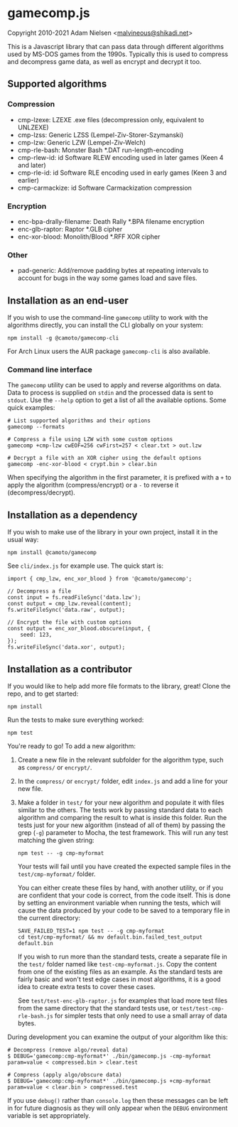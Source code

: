 # gamecomp.js
Copyright 2010-2021 Adam Nielsen <<malvineous@shikadi.net>>  

This is a Javascript library that can pass data through different algorithms
used by MS-DOS games from the 1990s.  Typically this is used to compress and
decompress game data, as well as encrypt and decrypt it too.

## Supported algorithms

### Compression

* cmp-lzexe: LZEXE .exe files (decompression only, equivalent to UNLZEXE)
* cmp-lzss: Generic LZSS (Lempel-Ziv-Storer-Szymanski)
* cmp-lzw: Generic LZW (Lempel-Ziv-Welch)
* cmp-rle-bash: Monster Bash *.DAT run-length-encoding
* cmp-rlew-id: id Software RLEW encoding used in later games (Keen 4 and later)
* cmp-rle-id: id Software RLE encoding used in early games (Keen 3 and earlier)
* cmp-carmackize: id Software Carmackization compression

### Encryption

* enc-bpa-drally-filename: Death Rally *.BPA filename encryption
* enc-glb-raptor: Raptor *.GLB cipher
* enc-xor-blood: Monolith/Blood *.RFF XOR cipher

### Other

* pad-generic: Add/remove padding bytes at repeating intervals to account for
  bugs in the way some games load and save files.

## Installation as an end-user

If you wish to use the command-line `gamecomp` utility to work with the
algorithms directly, you can install the CLI globally on your system:

    npm install -g @camoto/gamecomp-cli

For Arch Linux users the AUR package `gamecomp-cli` is also available.

### Command line interface

The `gamecomp` utility can be used to apply and reverse algorithms on data.
Data to process is supplied on `stdin` and the processed data is sent to
`stdout`.  Use the `--help` option to get a list of all the available options.
Some quick examples:

    # List supported algorithms and their options
    gamecomp --formats

    # Compress a file using LZW with some custom options
    gamecomp +cmp-lzw cwEOF=256 cwFirst=257 < clear.txt > out.lzw

    # Decrypt a file with an XOR cipher using the default options
    gamecomp -enc-xor-blood < crypt.bin > clear.bin

When specifying the algorithm in the first parameter, it is prefixed with a `+`
to apply the algorithm (compress/encrypt) or a `-` to reverse it
(decompress/decrypt).

## Installation as a dependency

If you wish to make use of the library in your own project, install it
in the usual way:

    npm install @camoto/gamecomp

See `cli/index.js` for example use.  The quick start is:

    import { cmp_lzw, enc_xor_blood } from '@camoto/gamecomp';
    
    // Decompress a file
    const input = fs.readFileSync('data.lzw');
    const output = cmp_lzw.reveal(content);
    fs.writeFileSync('data.raw', output);
    
    // Encrypt the file with custom options
    const output = enc_xor_blood.obscure(input, {
        seed: 123,
    });
    fs.writeFileSync('data.xor', output);

## Installation as a contributor

If you would like to help add more file formats to the library, great!
Clone the repo, and to get started:

    npm install

Run the tests to make sure everything worked:

    npm test

You're ready to go!  To add a new algorithm:

 1. Create a new file in the relevant subfolder for the algorithm type, such as
    `compress/` or `encrypt/`.

 2. In the `compress/` or `encrypt/` folder, edit `index.js` and add a line for
    your new file.

 3. Make a folder in `test/` for your new algorithm and populate it with
    files similar to the others.  The tests work by passing standard data to
    each algorithm and comparing the result to what is inside this folder.  Run
    the tests just for your new algorithm (instead of all of them) by passing
    the grep (`-g`) parameter to Mocha, the test framework.  This will run any
    test matching the given string:
    
        npm test -- -g cmp-myformat
    
    Your tests will fail until you have created the expected sample files in
    the `test/cmp-myformat/` folder.
    
    You can either create these files by hand, with another utility, or if you
    are confident that your code is correct, from the code itself.  This is done
    by setting an environment variable when running the tests, which will cause
    the data produced by your code to be saved to a temporary file in the
    current directory:
    
        SAVE_FAILED_TEST=1 npm test -- -g cmp-myformat
        cd test/cmp-myformat/ && mv default.bin.failed_test_output default.bin
    
    If you wish to run more than the standard tests, create a separate file in
    the `test/` folder named like `test-cmp-myformat.js`.  Copy the content from
    one of the existing files as an example.  As the standard tests are fairly
    basic and won't test edge cases in most algorithms, it is a good idea to
    create extra tests to cover these cases.
    
    See `test/test-enc-glb-raptor.js` for examples that load more test files
    from the same directory that the standard tests use, or
    `test/test-cmp-rle-bash.js` for simpler tests that only need to use a small
    array of data bytes.

During development you can examine the output of your algorithm like this:

    # Decompress (remove algo/reveal data)
    $ DEBUG='gamecomp:cmp-myformat*' ./bin/gamecomp.js -cmp-myformat param=value < compressed.bin > clear.test

    # Compress (apply algo/obscure data)
    $ DEBUG='gamecomp:cmp-myformat*' ./bin/gamecomp.js +cmp-myformat param=value < clear.bin > compressed.test

If you use `debug()` rather than `console.log` then these messages can be left
in for future diagnosis as they will only appear when the `DEBUG` environment
variable is set appropriately.
